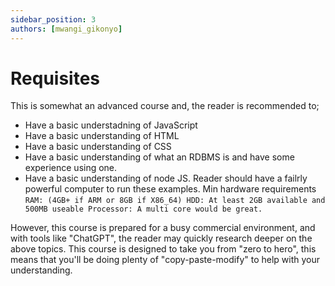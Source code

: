 ```yaml
---
sidebar_position: 3
authors: [mwangi_gikonyo]
---
```


# Requisites
This is somewhat an advanced course and, the reader is recommended to;
- Have a basic understadning of JavaScript
- Have a basic understanding of HTML
- Have a basic understanding of CSS
- Have a basic understanding of what an RDBMS is and have some experience using one.
- Have a basic understanding of node JS.
Reader should have a failrly powerful computer to run these examples.
Min hardware requirements
`
RAM: (4GB+ if ARM or 8GB if X86_64)
HDD: At least 2GB available and 500MB useable
Processor: A multi core would be great.
`

However, this course is prepared for a busy commercial environment, and with tools like "ChatGPT", the reader may quickly research deeper on the above topics.
This course is designed to take you from "zero to hero", this means that you'll be doing plenty of "copy-paste-modify" to help with your understanding.

